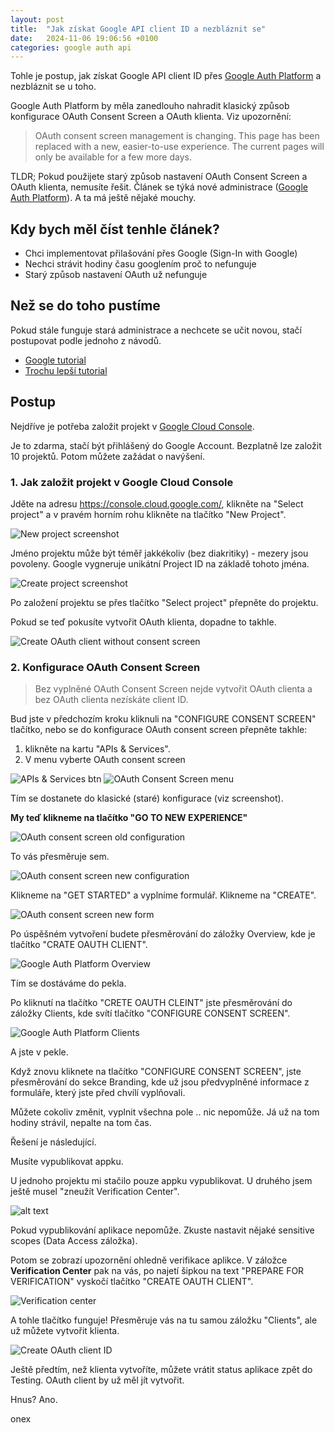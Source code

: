 ```yaml
---
layout: post
title:  "Jak získat Google API client ID a nezbláznit se"
date:   2024-11-06 19:06:56 +0100
categories: google auth api
---
```


Tohle je postup, jak získat Google API client ID přes [Google Auth Platform](https://console.cloud.google.com/auth/audience) a nezbláznit se u toho.

Google Auth Platform by měla zanedlouho nahradit klasický způsob konfigurace OAuth Consent Screen a OAuth klienta. Viz upozornění:
> OAuth consent screen management is changing. This page has been replaced with a new, easier-to-use experience. The current pages will only be available for a few more days.


TLDR;
Pokud použijete starý způsob nastavení OAuth Consent Screen a OAuth klienta, nemusíte řešit. Článek se týká nové administrace ([Google Auth Platform](https://console.cloud.google.com/auth/audience)). A ta má ještě nějaké mouchy.

## Kdy bych měl číst tenhle článek?
- Chci implementovat přilašování přes Google (Sign-In with Google)
- Nechci strávit hodiny času googlením proč to nefunguje
- Starý způsob nastavení OAuth už nefunguje

## Než se do toho pustíme
Pokud stále funguje stará administrace a nechcete se učit novou, stačí postupovat podle jednoho z návodů.

- [Google tutorial](https://developers.google.com/identity/gsi/web/guides/get-google-api-clientid)
- [Trochu lepší tutorial](https://www.balbooa.com/help/gridbox-documentation/integrations/other/google-client-id)


## Postup
Nejdříve je potřeba založit projekt v [Google Cloud Console](https://console.cloud.google.com/).

Je to zdarma, stačí být přihlášený do Google Account. Bezplatně lze založit 10 projektů. Potom můžete zažádat o navýšení.

### 1. Jak založit projekt v Google Cloud Console
Jděte na adresu https://console.cloud.google.com/, klikněte na "Select project" a v pravém horním rohu klikněte na tlačítko "New Project".

![New project screenshot](image.png)

Jméno projektu může být téměř jakkékoliv (bez diakritiky) - mezery jsou povoleny. Google vygneruje unikátní Project ID na základě tohoto jména.

![Create project screenshot](image-1.png)

Po založení projektu se přes tlačítko "Select project" přepněte do projektu.

Pokud se teď pokusíte vytvořit OAuth klienta, dopadne to takhle.

![Create OAuth client without consent screen](image-4.png)

### 2. Konfigurace OAuth Consent Screen
>Bez vyplněné OAuth Consent Screen nejde vytvořit OAuth clienta a bez OAuth clienta nezískáte client ID.

Bud jste v předchozím kroku kliknuli na "CONFIGURE CONSENT SCREEN" tlačítko, nebo se do konfigurace OAuth consent screen přepněte takhle:

1. klikněte na kartu "APIs & Services".
2. V menu vyberte OAuth consent screen

![APIs & Services btn](image-2.png)
![OAuth Consent Screen menu](image-3.png)

Tím se dostanete do klasické (staré) konfigurace (viz screenshot).

**My teď klikneme na tlačítko "GO TO NEW EXPERIENCE"**

![OAuth consent screen old configuration](image-5.png)

To vás přesměruje sem.

![OAuth consent screen new configuration](image-6.png)

Klikneme na "GET STARTED" a vyplníme formulář. Klikneme na "CREATE".

![OAuth consent screen new form](image-7.png)

Po úspěšném vytvoření budete přesměrování do záložky Overview, kde je tlačítko "CRATE OAUTH CLIENT".

![Google Auth Platform Overview](image-9.png)

Tím se dostáváme do pekla.

Po kliknutí na tlačítko "CRETE OAUTH CLEINT" jste přesměrování do záložky Clients, kde svítí tlačítko "CONFIGURE CONSENT SCREEN".

![Google Auth Platform Clients](image-10.png)

A jste v pekle.

Když znovu kliknete na tlačítko "CONFIGURE CONSENT SCREEN", jste přesměrování do sekce Branding, kde už jsou předvyplněné informace z formuláře, který jste před chvílí vyplňovali.

Můžete cokoliv změnit, vyplnit všechna pole .. nic nepomůže. Já už na tom hodiny strávil, nepalte na tom čas.

Řešení je následující.

Musíte vypublikovat appku.

U jednoho projektu mi stačilo pouze appku vypublikovat. U druhého jsem ještě musel "zneužít Verification Center".

![alt text](image-12.png)

Pokud vypublikování aplikace nepomůže. Zkuste nastavit nějaké sensitive scopes (Data Access záložka). 

Potom se zobrazí upozornění ohledně verifikace aplikce. V záložce **Verification Center** pak na vás, po najetí šipkou na text "PREPARE FOR VERIFICATION" vyskočí tlačítko "CREATE OAUTH CLIENT". 

![Verification center](image-11.png)

A tohle tlačítko funguje! Přesměruje vás na tu samou záložku "Clients", ale už můžete vytvořit klienta.

![Create OAuth client ID](image-13.png)

Ještě předtím, než klienta vytvoříte, můžete vrátit status aplikace zpět do Testing. OAuth client by už měl jít vytvořit.

Hnus? Ano. 

onex